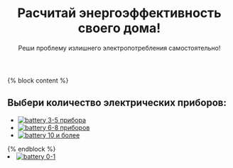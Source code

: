 <!doctype html>
<html lang="ru">
<head>
  <meta charset="UTF-8">
  <meta
    name="viewport"
    content="width=device-width, user-scalable=no, initial-scale=1.0, maximum-scale=1.0, minimum-scale=1.0"
  >
  <meta http-equiv="X-UA-Compatible" content="ie=edge">
  <link rel="stylesheet" href="../static/css/style.css">
  <title>Расчет энергоэффективности умного дома</title>
</head>
<body>
  <header class="header">
    <div class="header__text">
      <h1>Расчитай энергоэффективность своего дома!</h1>
      <p>Реши проблему излишнего электропотребления самостоятельно!</p>
    </div>
  </header>
  <main>
    {% block content %}
    <h2 class="main__title">Выбери количество электрических приборов:</h2>
    <ul class="list" id="list">
      <!-- Задание №3 -->
      <li class="list__item">
        <a href={{lights + "/4" }}>
          <img class="item__img" src="../static/img/battery.svg" alt="battery">
          <span>3-5 прибора</span></a>
      </li>
      <li class="list__item">
        <a href={{lights + "/7" }}>
          <img class="item__img" src="../static/img/battery.svg" alt="battery">
          <span>6-8 приборов</span></a>
      </li>
      <li class="list__item">
        <a href={{lights + "/11" }}>
          <img class="item__img" src="../static/img/battery.svg" alt="battery">
          <span>10 и более</span></a>
      </li>
      <!--  -->
    </ul>
    {% endblock %}
  </main>
  <footer>

  </footer>
</body>
</html>
<li class="list__item">
  <a href="{{lights + "/1"}}">
    <img class="item__img" src="https://www.google.com/imgres?imgurl=https%3A%2F%2Fimg.freepik.com%2Fpremium-photo%2Fgreen-grape-leaf-isolated-on-white-background-clipping-path_157837-2996.jpg&tbnid=tdcD1RXeM9yRAM&vet=12ahUKEwjc-KCI2P7_AhXPGBAIHcGlBnIQMyg2egQIARBr..i&imgrefurl=https%3A%2F%2Fru.freepik.com%2Ffree-photos-vectors%2F%25D0%25B4%25D1%2583%25D0%25B1%25D0%25BE%25D0%25B2%25D1%258B%25D0%25B9-%25D0%25BB%25D0%25B8%25D1%2581%25D1%2582&docid=B_CaHft9IBhHiM&w=489&h=626&q=%D0%BB%D0%B8%D1%81%D1%82&safe=active&ved=2ahUKEwjc-KCI2P7_AhXPGBAIHcGlBnIQMyg2egQIARBr" alt="battery">
    <span>0-1</span></a>
</li>
